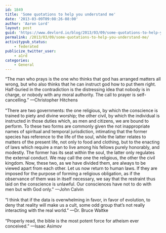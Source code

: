 ```yaml
---
id: 1849
title: 'Some quotations to help you understand me'
date: '2013-03-09T09:08:26-08:00'
author: 'Aaron Lord'
layout: post
guid: 'https://www.devlord.io/blog/2013/03/09/some-quotations-to-help-you-understand-me/'
permalink: /2013/03/09/some-quotations-to-help-you-understand-me/
activitypub_status:
    - federated
publicize_twitter_user:
    - a1rd
categories:
    - General
---
```


<p>“The man who prays is the one who thinks that god has arranged matters all wrong, but who also thinks that he can instruct god how to put them right. Half-buried in the contradiction is the distressing idea that nobody is in charge, or nobody with any moral authority. The call to prayer is self-cancelling.” —Christopher Hitchens<br /><br />"There are two governments: the one religious, by which the conscience is trained to piety and divine worship; the other civil, by which the individual is instructed in those duties which, as men and citizens, we are bound to perform. To these two forms are commonly given the not inappropriate names of spiritual and temporal jurisdiction, intimating that the former species has reference to the life of the soul, while the latter relates to matters of the present life, not only to food and clothing, but to the enacting of laws which require a man to live among his fellows purely honorably, and modestly. The former has its seat within the soul, the latter only regulates the external conduct. We may call the one the religious, the other the civil kingdom. Now, these two, as we have divided them, are always to be viewed apart from each other. Let us now return to human laws. If they are imposed for the purpose of forming a religious obligation, as if the observance of them was in itself necessary, we say that the restraint thus laid on the conscience is unlawful. Our consciences have not to do with men but with God only." —John Calvin<br /><br />“I think that if the data is overwhelming in favor, in favor of evolution, to deny that reality will make us a cult, some odd group that’s not really interacting with the real world.” —Dr. Bruce Waltke<br /><br />“Properly read, the bible is the most potent force for atheism ever conceived.” —Isaac Asimov</p>